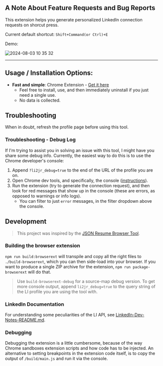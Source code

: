 ## A Note About Feature Requests and Bug Reports

This extension helps you generate personalized LinkedIn connection requests on shorcut press.

Current default shortcut: `Shift+Command(or Ctrl)+E`

Demo:

![2024-08-03 10 35 32](https://github.com/user-attachments/assets/b78af7ce-d68b-4cfa-a1ff-f7caf62170b0)

---

## Usage / Installation Options:

-   **Fast and simple**: Chrome Extension - [Get it here](https://chrome.google.com/webstore/detail/linkedin-connection-request-text-generator/your-extension-id)
    -   Feel free to install, use, and then immediately uninstall if you just need a single use.
    -   No data is collected.

## Troubleshooting

When in doubt, refresh the profile page before using this tool.

### Troubleshooting - Debug Log

If I'm trying to assist you in solving an issue with this tool, I might have you share some debug info. Currently, the easiest way to do this is to use the Chrome developer's console:

1. Append `?li2jr_debug=true` to the end of the URL of the profile you are on.
2. Open Chrome dev tools, and specifically, the console ([instructions](https://developers.google.com/web/tools/chrome-devtools/open#console)).
3. Run the extension (try to generate the connection request), and then look for red messages that show up in the console (these are errors, as opposed to warnings or info logs).
    - You can filter to just `error` messages, in the filter dropdown above the console.

## Development

> This project was inspired by the [JSON Resume Browser Tool](https://github.com/joshuatz/linkedin-to-jsonresume).

### Building the browser extension

`npm run build:browserext` will transpile and copy all the right files to `./build-browserext`, which you can then side-load into your browser. If you want to produce a single ZIP archive for the extension, `npm run package-browserext` will do that.

> Use `build-browserext-debug` for a source-map debug version. To get more console output, append `li2jr_debug=true` to the query string of the LI profile you are using the tool with.

### LinkedIn Documentation

For understanding some peculiarities of the LI API, see [LinkedIn-Dev-Notes-README.md](./docs/LinkedIn-Dev-Notes-README.md).

### Debugging

Debugging the extension is a little cumbersome, because of the way Chrome sandboxes extension scripts and how code has to be injected. An alternative to setting breakpoints in the extension code itself, is to copy the output of `/build/main.js` and run it via the console.
